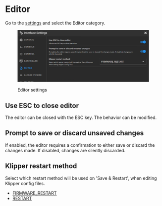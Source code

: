 # Editor

Go to the [settings](./) and select the Editor category.

<figure><img src="../../.gitbook/assets/image (2) (1).png" alt=""><figcaption><p>Editor settings</p></figcaption></figure>

## Use ESC to close editor

The editor can be closed with the ESC key. The behavior can be modified.

## Prompt to save or discard unsaved changes

If enabled, the editor requires a confirmation to either save or discard the changes made. If disabled, changes are silently discarded.

## Klipper restart method

Select which restart method will be used on 'Save & Restart', when editing Klipper config files.

* [FIRMWARE\_RESTART](https://www.klipper3d.org/G-Codes.html#firmware\_restart)
* [RESTART](https://www.klipper3d.org/G-Codes.html#restart)
